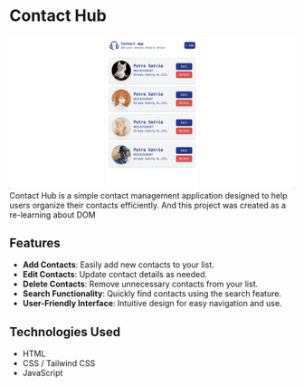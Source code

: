 # Contact Hub

![Alt text](public/project.png)
Contact Hub is a simple contact management application designed to help users organize their contacts efficiently. And this project was created as a re-learning about DOM

## Features

- **Add Contacts**: Easily add new contacts to your list.
- **Edit Contacts**: Update contact details as needed.
- **Delete Contacts**: Remove unnecessary contacts from your list.
- **Search Functionality**: Quickly find contacts using the search feature.
- **User-Friendly Interface**: Intuitive design for easy navigation and use.

## Technologies Used

- HTML
- CSS / Tailwind CSS
- JavaScript
